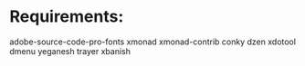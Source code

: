 
# Requirements:

adobe-source-code-pro-fonts
xmonad
xmonad-contrib
conky
dzen
xdotool
dmenu
yeganesh
trayer
xbanish
